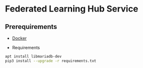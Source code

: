 # Federated Learning Hub Service

## Prerequirements

- [Docker](https://docs.docker.com/engine/install/ubuntu/)

- Requirements

```bash
apt install libmariadb-dev
pip3 install --upgrade -r requirements.txt
```

